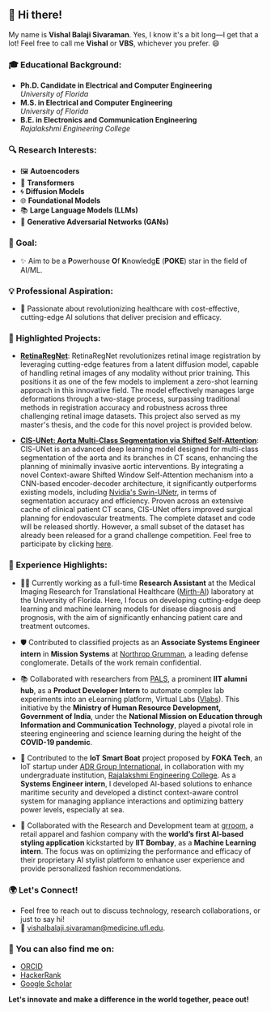 ## 👋 Hi there!
My name is **Vishal Balaji Sivaraman**. Yes, I know it's a bit long—I get that a lot! Feel free to call me **Vishal** or **VBS**, whichever you prefer. 😄

### 🎓 Educational Background:
- **Ph.D. Candidate in Electrical and Computer Engineering**  
  _University of Florida_
- **M.S. in Electrical and Computer Engineering**  
  _University of Florida_
- **B.E. in Electronics and Communication Engineering**  
  _Rajalakshmi Engineering College_

### 🔍 Research Interests:
- 🖼️ **Autoencoders**
- 🤖 **Transformers**
- 🌀 **Diffusion Models**
- 🌐 **Foundational Models**
- 📚 **Large Language Models (LLMs)**
- 🔁 **Generative Adversarial Networks (GANs)**

### 🎯 Goal:
- ✨ Aim to be a **P**owerhouse **O**f **K**nowledg**E** (**POKE**) star in the field of AI/ML.

### 💡 Professional Aspiration:
- 🚀 Passionate about revolutionizing healthcare with cost-effective, cutting-edge AI solutions that deliver precision and efficacy.

### 🌟 Highlighted Projects:
- [**RetinaRegNet**](https://export.arxiv.org/abs/2404.16017): RetinaRegNet revolutionizes retinal image registration by leveraging cutting-edge features from a latent diffusion model, capable of handling retinal images of any modality without prior training. This positions it as one of the few models to implement a zero-shot learning approach in this innovative field. The model effectively manages large deformations through a two-stage process, surpassing traditional methods in registration accuracy and robustness across three challenging retinal image datasets. This project also served as my master's thesis, and the code for this novel project is provided below.
 
- [**CIS-UNet: Aorta Multi-Class Segmentation via Shifted Self-Attention**](https://arxiv.org/abs/2401.13049): CIS-UNet is an advanced deep learning model designed for multi-class segmentation of the aorta and its branches in CT scans, enhancing the planning of minimally invasive aortic interventions. By integrating a novel Context-aware Shifted Window Self-Attention mechanism into a CNN-based encoder-decoder architecture, it significantly outperforms existing models, including [Nvidia's Swin-UNetr](https://developer.nvidia.com/blog/novel-transformer-model-achieves-state-of-the-art-benchmarks-in-3d-medical-image-analysis/), in terms of segmentation accuracy and efficiency. Proven across an extensive cache of clinical patient CT scans, CIS-UNet offers improved surgical planning for endovascular treatments. The complete dataset and code will be released shortly. However, a small subset of the dataset has already been released for a grand challenge competition. Feel free to participate by clicking [here](https://aortaseg24.grand-challenge.org/).

### 💼 Experience Highlights:
- 👨‍🔬 Currently working as a full-time **Research Assistant** at the Medical Imaging Research for Translational Healthcare ([Mirth-AI](https://mirthai.medicine.ufl.edu/)) laboratory at the University of Florida. Here, I focus on developing cutting-edge deep learning and machine learning models for disease diagnosis and prognosis, with the aim of significantly enhancing patient care and treatment outcomes.

- 🛡️ Contributed to classified projects as an **Associate Systems Engineer intern** in **Mission Systems** at [Northrop Grumman](https://www.northropgrumman.com/), a leading defense conglomerate. Details of the work remain confidential.

- 📚 Collaborated with researchers from [PALS](https://palspgm.com/), a prominent **IIT alumni hub**, as a **Product Developer Intern** to automate complex lab experiments into an eLearning platform, Virtual Labs ([Vlabs](https://palspgm.com/vlabs/)). This initiative by the **Ministry of Human Resource Development, Government of India**, under the **National Mission on Education through Information and Communication Technology**, played a pivotal role in steering engineering and science learning during the height of the **COVID-19 pandemic**.

- 🚢 Contributed to the **IoT Smart Boat** project proposed by **FOKA Tech**, an IoT startup under [ADR Group International](https://adrgrp.com/), in collaboration with my undergraduate institution, [Rajalakshmi Engineering College](https://www.rajalakshmi.org). As a **Systems Engineer intern**, I developed AI-based solutions to enhance maritime security and developed a distinct context-aware control system for managing appliance interactions and optimizing battery power levels, especially at sea.

- 👗 Collaborated with the Research and Development team at [grroom](https://grroom.in/#/), a retail apparel and fashion company with the **world’s first AI-based styling application** kickstarted by **IIT Bombay**, as a **Machine Learning intern**. The focus was on optimizing the performance and efficacy of their proprietary AI stylist platform to enhance user experience and provide personalized fashion recommendations.

### 🌍 Let's Connect!
- Feel free to reach out to discuss technology, research collaborations, or just to say hi!
- 📧 vishalbalaji.sivaraman@medicine.ufl.edu.
### 📱 You can also find me on:
- [ORCID](https://orcid.org/0000-0002-6807-3957)
- [HackerRank](https://www.hackerrank.com/profile/vi_sivaraman)
- [Google Scholar](https://scholar.google.com/citations?user=l60AN2gAAAAJ&hl=en)

**Let's innovate and make a difference in the world together, peace out!**
